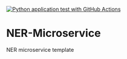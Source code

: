 [![Python application test with GitHub Actions](https://github.com/aneeshcheriank/NER-Microservice/actions/workflows/makefile.yml/badge.svg)](https://github.com/aneeshcheriank/NER-Microservice/actions/workflows/makefile.yml)
# NER-Microservice
NER microservice template
